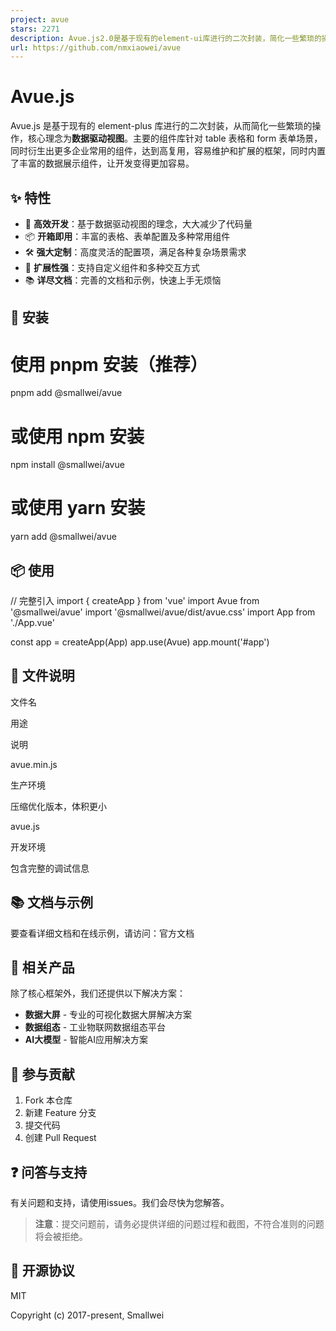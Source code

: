 ```yaml
---
project: avue
stars: 2271
description: Avue.js2.0是基于现有的element-ui库进行的二次封装，简化一些繁琐的操作，核心理念为数据驱动视图,主要的组件库针对table表格和form表单场景，同时衍生出更多企业常用的组件，达到高复用，容易维护和扩展的框架，同时内置了丰富了数据展示组件，让开发变得更加容易
url: https://github.com/nmxiaowei/avue
---
```


Avue.js
=======

Avue.js 是基于现有的 element-plus 库进行的二次封装，从而简化一些繁琐的操作，核心理念为**数据驱动视图**。主要的组件库针对 table 表格和 form 表单场景，同时衍生出更多企业常用的组件，达到高复用，容易维护和扩展的框架，同时内置了丰富的数据展示组件，让开发变得更加容易。

✨ 特性
----

-   🚀 **高效开发**：基于数据驱动视图的理念，大大减少了代码量
-   📦 **开箱即用**：丰富的表格、表单配置及多种常用组件
-   🛠️ **强大定制**：高度灵活的配置项，满足各种复杂场景需求
-   🔌 **扩展性强**：支持自定义组件和多种交互方式
-   📚 **详尽文档**：完善的文档和示例，快速上手无烦恼

🔧 安装
-----

# 使用 pnpm 安装（推荐）
pnpm add @smallwei/avue

# 或使用 npm 安装
npm install @smallwei/avue

# 或使用 yarn 安装
yarn add @smallwei/avue

📦 使用
-----

// 完整引入
import { createApp } from 'vue'
import Avue from '@smallwei/avue'
import '@smallwei/avue/dist/avue.css'
import App from './App.vue'

const app \= createApp(App)
app.use(Avue)
app.mount('#app')

📄 文件说明
-------

文件名

用途

说明

avue.min.js

生产环境

压缩优化版本，体积更小

avue.js

开发环境

包含完整的调试信息

📚 文档与示例
--------

要查看详细文档和在线示例，请访问：官方文档

🌈 相关产品
-------

除了核心框架外，我们还提供以下解决方案：

-   **数据大屏** - 专业的可视化数据大屏解决方案
-   **数据组态** - 工业物联网数据组态平台
-   **AI大模型** - 智能AI应用解决方案

🤝 参与贡献
-------

1.  Fork 本仓库
2.  新建 Feature 分支
3.  提交代码
4.  创建 Pull Request

❓ 问答与支持
-------

有关问题和支持，请使用issues。我们会尽快为您解答。

> **注意**：提交问题前，请务必提供详细的问题过程和截图，不符合准则的问题将会被拒绝。

📄 开源协议
-------

MIT

Copyright (c) 2017-present, Smallwei
